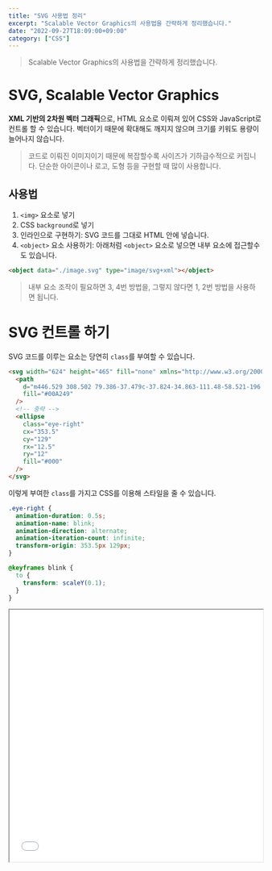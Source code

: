 ```yaml
---
title: "SVG 사용법 정리"
excerpt: "Scalable Vector Graphics의 사용법을 간략하게 정리했습니다."
date: "2022-09-27T18:09:00+09:00"
category: ["CSS"]
---
```


> Scalable Vector Graphics의 사용법을 간략하게 정리했습니다.

# SVG, Scalable Vector Graphics

**XML 기반의 2차원 벡터 그래픽**으로, HTML 요소로 이뤄져 있어 CSS와 JavaScript로 컨트롤 할 수 있습니다. 벡터이기 때문에 확대해도 깨지지 않으며 크기를 키워도 용량이 늘어나지 않습니다.

> 코드로 이뤄진 이미지이기 때문에 복잡할수록 사이즈가 기하급수적으로 커집니다. 단순한 아이콘이나 로고, 도형 등을 구현할 때 많이 사용합니다.

## 사용법

1. `<img>` 요소로 넣기
2. CSS `background`로 넣기
3. 인라인으로 구현하기: SVG 코드를 그대로 HTML 안에 넣습니다.
4. `<object>` 요소 사용하기: 아래처럼 `<object>` 요소로 넣으면 내부 요소에 접근할수도 있습니다.

```html
<object data="./image.svg" type="image/svg+xml"></object>
```

> 내부 요소 조작이 필요하면 3, 4번 방법을, 그렇지 않다면 1, 2번 방법을 사용하면 됩니다.

# SVG 컨트롤 하기

SVG 코드를 이루는 요소는 당연히 `class`를 부여할 수 있습니다.

```html
<svg width="624" height="465" fill="none" xmlns="http://www.w3.org/2000/svg">
  <path
    d="m446.529 308.502 79.386-37.479c-37.824-34.863-111.48-58.521-196.146-58.521-123.264 0-223.191 50.142-223.191 112.002 0 61.857 99.927 112.002 223.191 112.002 94.674 0 175.575-29.586 208.011-71.334l-91.251-56.67Z"
    fill="#00A249"
  />
  <!-- 중략 -->
  <ellipse
    class="eye-right"
    cx="353.5"
    cy="129"
    rx="12.5"
    ry="12"
    fill="#000"
  />
</svg>
```

이렇게 부여한 `class`를 가지고 CSS를 이용해 스타일을 줄 수 있습니다.

```css
.eye-right {
  animation-duration: 0.5s;
  animation-name: blink;
  animation-direction: alternate;
  animation-iteration-count: infinite;
  transform-origin: 353.5px 129px;
}

@keyframes blink {
  to {
    transform: scaleY(0.1);
  }
}
```

<p align='center'>
<iframe src='../examples/LikeLion/9월27일%20SVG/index.html' style="width: 100%; height:500px;"></iframe>
</p>
